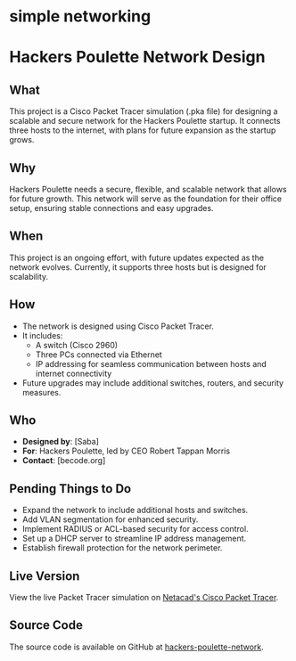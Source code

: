 # simple networking 

# Hackers Poulette Network Design

## What
This project is a Cisco Packet Tracer simulation (.pka file) for designing a scalable and secure network for the Hackers Poulette startup. It connects three hosts to the internet, with plans for future expansion as the startup grows.

## Why
Hackers Poulette needs a secure, flexible, and scalable network that allows for future growth. This network will serve as the foundation for their office setup, ensuring stable connections and easy upgrades.

## When
This project is an ongoing effort, with future updates expected as the network evolves. Currently, it supports three hosts but is designed for scalability.

## How
- The network is designed using Cisco Packet Tracer.
- It includes:
  - A switch (Cisco 2960)
  - Three PCs connected via Ethernet
  - IP addressing for seamless communication between hosts and internet connectivity
- Future upgrades may include additional switches, routers, and security measures.

## Who
- **Designed by**: [Saba]
- **For**: Hackers Poulette, led by CEO Robert Tappan Morris
- **Contact**: [becode.org]

## Pending Things to Do
- Expand the network to include additional hosts and switches.
- Add VLAN segmentation for enhanced security.
- Implement RADIUS or ACL-based security for access control.
- Set up a DHCP server to streamline IP address management.
- Establish firewall protection for the network perimeter.

## Live Version
View the live Packet Tracer simulation on [Netacad's Cisco Packet Tracer](https://www.netacad.com/courses/packet-tracer).

## Source Code
The source code is available on GitHub at [hackers-poulette-network](https://github.com/sabela5/hackers-poulette-network).

